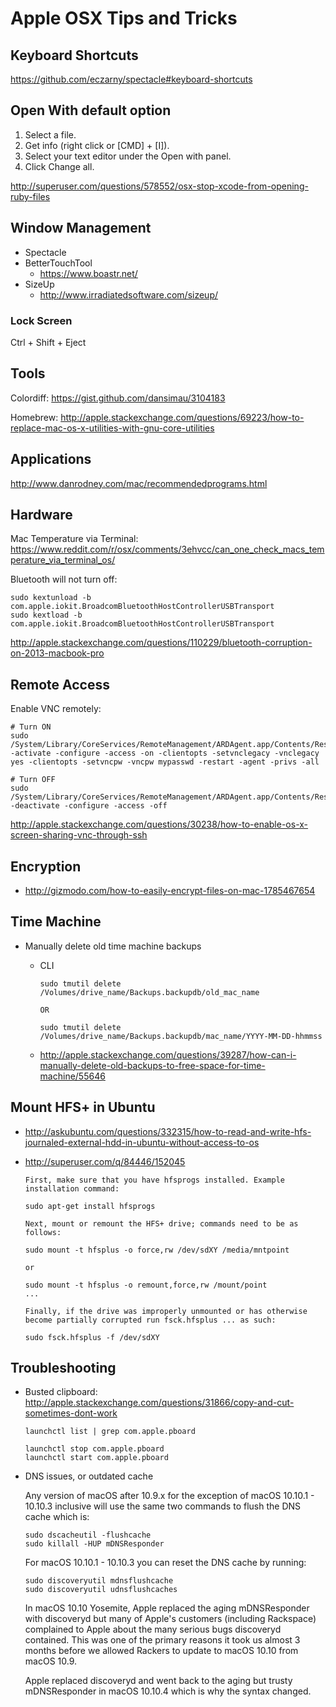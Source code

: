 # Apple OSX Tips and Tricks
## Keyboard Shortcuts

<https://github.com/eczarny/spectacle#keyboard-shortcuts>

## Open With default option

1. Select a file.
1. Get info (right click or [CMD] + [I]).
1. Select your text editor under the Open with panel.
1. Click Change all.

<http://superuser.com/questions/578552/osx-stop-xcode-from-opening-ruby-files>

## Window Management

* Spectacle
* BetterTouchTool
	* <https://www.boastr.net/>
* SizeUp
	* <http://www.irradiatedsoftware.com/sizeup/>

### Lock Screen

Ctrl + Shift + Eject

## Tools

Colordiff:
<https://gist.github.com/dansimau/3104183>

Homebrew: <http://apple.stackexchange.com/questions/69223/how-to-replace-mac-os-x-utilities-with-gnu-core-utilities>

## Applications

<http://www.danrodney.com/mac/recommendedprograms.html>

## Hardware

Mac Temperature via Terminal:
<https://www.reddit.com/r/osx/comments/3ehvcc/can_one_check_macs_temperature_via_terminal_os/>

Bluetooth will not turn off:

```
sudo kextunload -b com.apple.iokit.BroadcomBluetoothHostControllerUSBTransport
sudo kextload -b com.apple.iokit.BroadcomBluetoothHostControllerUSBTransport
```

<http://apple.stackexchange.com/questions/110229/bluetooth-corruption-on-2013-macbook-pro>

## Remote Access

Enable VNC remotely:

```
# Turn ON
sudo  /System/Library/CoreServices/RemoteManagement/ARDAgent.app/Contents/Resources/kickstart -activate -configure -access -on -clientopts -setvnclegacy -vnclegacy yes -clientopts -setvncpw -vncpw mypasswd -restart -agent -privs -all

# Turn OFF
sudo /System/Library/CoreServices/RemoteManagement/ARDAgent.app/Contents/Resources/kickstart -deactivate -configure -access -off
```

<http://apple.stackexchange.com/questions/30238/how-to-enable-os-x-screen-sharing-vnc-through-ssh>

## Encryption

* <http://gizmodo.com/how-to-easily-encrypt-files-on-mac-1785467654>

## Time Machine

* Manually delete old time machine backups
	* CLI

		```
		sudo tmutil delete /Volumes/drive_name/Backups.backupdb/old_mac_name
		
		OR
		
		sudo tmutil delete /Volumes/drive_name/Backups.backupdb/mac_name/YYYY-MM-DD-hhmmss
		```
		
	* <http://apple.stackexchange.com/questions/39287/how-can-i-manually-delete-old-backups-to-free-space-for-time-machine/55646>

## Mount HFS+ in Ubuntu

* <http://askubuntu.com/questions/332315/how-to-read-and-write-hfs-journaled-external-hdd-in-ubuntu-without-access-to-os>
* <http://superuser.com/q/84446/152045>

	```
	First, make sure that you have hfsprogs installed. Example installation command:
	
	sudo apt-get install hfsprogs
	
	Next, mount or remount the HFS+ drive; commands need to be as follows:
	
	sudo mount -t hfsplus -o force,rw /dev/sdXY /media/mntpoint
	
	or
	
	sudo mount -t hfsplus -o remount,force,rw /mount/point
	...
	
	Finally, if the drive was improperly unmounted or has otherwise become partially corrupted run fsck.hfsplus ... as such:
	
	sudo fsck.hfsplus -f /dev/sdXY
	```
	
## Troubleshooting

* Busted clipboard: <http://apple.stackexchange.com/questions/31866/copy-and-cut-sometimes-dont-work>

	```
	launchctl list | grep com.apple.pboard
	
	launchctl stop com.apple.pboard
	launchctl start com.apple.pboard
	```
	
* DNS issues, or outdated cache

	Any version of macOS after 10.9.x for the exception of macOS 10.10.1 - 10.10.3 inclusive will use the same two commands to flush the DNS cache which is:

	```
	sudo dscacheutil -flushcache
	sudo killall -HUP mDNSResponder 
	```

	For macOS 10.10.1 - 10.10.3 you can reset the DNS cache by running:

	```
	sudo discoveryutil mdnsflushcache
	sudo discoveryutil udnsflushcaches
	```

	In macOS 10.10 Yosemite, Apple replaced the aging mDNSResponder with discoveryd but many of Apple's customers (including Rackspace) complained to Apple about the many serious bugs discoveryd contained. This was one of the primary reasons it took us almost 3 months before we allowed Rackers to update to macOS 10.10 from macOS 10.9.

	Apple replaced discoveryd and went back to the aging but trusty mDNSResponder in macOS 10.10.4 which is why the syntax changed.
